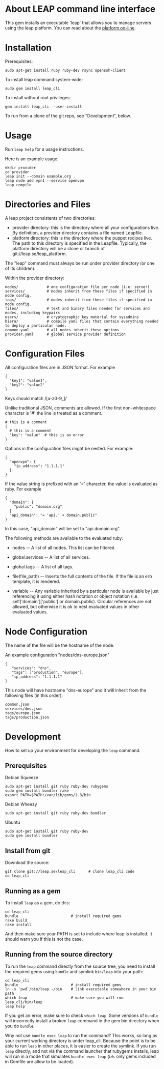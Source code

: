 About LEAP command line interface
=================================

This gem installs an executable 'leap' that allows you to manage servers using the leap platform. You can read about the [platform on-line](https://leap.se).

Installation
=================================

Prerequisites:

    sudo apt-get install ruby ruby-dev rsync openssh-client

To install leap command system-wide:

    sudo gem install leap_cli

To install without root privileges:

    gem install leap_cli --user-install

To run from a clone of the git repo, see "Development", below.

Usage
=================================

Run `leap help` for a usage instructions.

Here is an example usage:

    mkdir provider
    cd provider
    leap init --domain example.org .
    leap node add vpn1 --service openvpn
    leap compile

Directories and Files
=================================

A leap project consistents of two directories:

* provider directory: this is the directory where all your configurations live. By definition, a provider directory contains a file named Leapfile.
* platform directory: this is the directory where the puppet recipes live. The path to this directory is specified in the Leapfile. Typically, the platform directory will be a clone or branch of git://leap.se/leap_platform.

The "leap" command must always be run under provider directory (or one of its children).

Within the provider directory:

    nodes/             # one configuration file per node (i.e. server)
    services/          # nodes inherit from these files if specified in node config.
    tags/              # nodes inherit from these files if specified in node config.
    files/             # text and binary files needed for services and nodes, including keypairs
    users/             # cryptographic key material for sysadmins
    hiera/             # compile yaml files that contain everything needed to deploy a particular node.
    common.yaml        # all nodes inherit these options
    provider.yaml      # global service provider definition

Configuration Files
=================================

All configuration files are in JSON format. For example

    {
      "key1": "value1",
      "key2": "value2"
    }

Keys should match /[a-z0-9_]/

Unlike traditional JSON, comments are allowed. If the first non-whitespace character is '#' the line is treated as a comment.

    # this is a comment
    {
      # this is a comment
      "key": "value"  # this is an error
    }

Options in the configuration files might be nested. For example:

    {
      "openvpn": {
        "ip_address": "1.1.1.1"
      }
    }

If the value string is prefixed with an '=' character, the value is evaluated as ruby. For example

    {
      "domain": {
        "public": "domain.org"
      }
      "api_domain": "= 'api.' + domain.public"
    }

In this case, "api_domain" will be set to "api.domain.org".

The following methods are available to the evaluated ruby:

* nodes -- A list of all nodes. This list can be filtered.

* global.services -- A list of all services.

* global.tags -- A list of all tags.

* file(file_path) -- Inserts the full contents of the file. If the file is an erb
  template, it is rendered.

* variable -- Any variable inherited by a particular node is available
  by just referencing it using either hash notation or object notation
  (i.e. self['domain']['public'] or domain.public). Circular
  references are not allowed, but otherwise it is ok to nest
  evaluated values in other evaluated values.


Node Configuration
=================================

The name of the file will be the hostname of the node.

An example configuration "nodes/dns-europe.json"

    {
       "services": "dns",
       "tags": ["production", "europe"],
       "ip_address": "1.1.1.1"
    }

This node will have hostname "dns-europe" and it will inherit from the following files (in this order):

    common.json
    services/dns.json
    tags/europe.json
    tags/production.json

Development
=================================

How to set up your environment for developing the ``leap`` command.

Prerequisites
---------------------------------

Debian Squeeze

    sudo apt-get install git ruby ruby-dev rubygems
    sudo gem install bundler rake
    export PATH=$PATH:/var/lib/gems/1.8/bin

Debian Wheezy

    sudo apt-get install git ruby ruby-dev bundler

Ubuntu

    sudo apt-get install git ruby ruby-dev
    sudo gem install bundler

Install from git
--------------------------------------

Download the source:

    git clone git://leap.se/leap_cli      # clone leap_cli code
    cd leap_cli

Running as a gem
--------------------------------------

To install ``leap`` as a gem, do this:

    cd leap_cli
    bundle                        # install required gems
    rake build
    rake install

And then make sure your PATH is set to include where leap is installed.
It should warn you if this is not the case.

Running from the source directory
--------------------------------------

To run the ``leap`` command directly from the source tree, you need to install
the required gems using ``bundle`` and symlink ``bin/leap`` into your path:

    cd leap_cli
    bundle                        # install required gems
    ln -s `pwd`/bin/leap ~/bin    # link executable somewhere in your bin path
    which leap                    # make sure you will run leap_cli/bin/leap
    leap help

If you get an error, make sure to check ``which leap``. Some versions of ``bundle`` will
incorrectly install a broken ``leap`` command in the gem bin directory when you do ``bundle``.

Why not use ``bundle exec leap`` to run the command? This works, so long as your current
working directory is under leap_cli. Because the point is to be able to run ``leap`` in
other places, it is easier to create the symlink. If you run ``leap`` directly, and not via
the command launcher that rubygems installs, leap will run in a mode that simulates
``bundle exec leap`` (i.e. only gems included in Gemfile are allow to be loaded).

